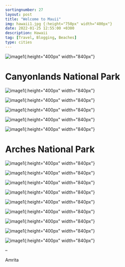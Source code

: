 ```yaml
---
sortingnumber: 27
layout: post
title: "Welcome to Mauii"
img: hawaii1.jpg {:height="750px" width="400px"}
date: 2022-01-25 12:55:00 +0300
description: Hawaii
tag: [Travel, Blogging, Beaches]
type: cities
---
```




![image1]({{site.baseurl}}/assets/img/hawaii1/1.jpg){:height="400px" width="840px"}




# Canyonlands National Park





![image1]({{site.baseurl}}/assets/img/hawaii1/2.jpg){:height="400px" width="840px"}


![image1]({{site.baseurl}}/assets/img/hawaii1/3.jpg){:height="400px" width="840px"}


![image1]({{site.baseurl}}/assets/img/hawaii1/5.jpg){:height="400px" width="840px"}


![image1]({{site.baseurl}}/assets/img/hawaii1/6.jpg){:height="400px" width="840px"}


![image1]({{site.baseurl}}/assets/img/hawaii1/7.jpg){:height="400px" width="840px"}


# Arches National Park


![image1]({{site.baseurl}}/assets/img/hawaii1/8.jpg){:height="400px" width="840px"}


![image1]({{site.baseurl}}/assets/img/hawaii1/9.jpg){:height="400px" width="840px"}



![image1]({{site.baseurl}}/assets/img/hawaii1/10.jpg){:height="400px" width="840px"}

![image1]({{site.baseurl}}/assets/img/hawaii1/11.jpg){:height="400px" width="840px"}

![image1]({{site.baseurl}}/assets/img/hawaii1/12.jpg){:height="400px" width="840px"}

![image1]({{site.baseurl}}/assets/img/hawaii1/13.jpg){:height="400px" width="840px"}

![image1]({{site.baseurl}}/assets/img/hawaii1/14.jpg){:height="400px" width="840px"}

![image1]({{site.baseurl}}/assets/img/hawaii1/15.jpg){:height="400px" width="840px"}

![image1]({{site.baseurl}}/assets/img/hawaii1/16.jpg){:height="400px" width="840px"}






–

Amrita
